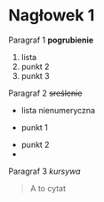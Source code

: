 # Nagłowek 1

Paragraf 1
**pogrubienie**
1. lista
2. punkt 2
3. punkt 3

Paragraf 2
~~sreślenie~~
- lista nienumeryczna
+ punkt 1
* punkt 2
* 

Paragraf 3
*kursywa*

>A to cytat
